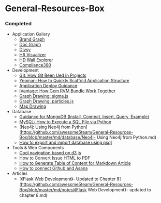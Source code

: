 
# General-Resources-Box

### Completed

- Application Gallery
    - [Brand Graph](https://github.com/awesome5team/General-Resources-Box/issues/2)
    - [Doc Graph](https://github.com/awesome5team/General-Resources-Box/issues/3)
    - [Divvy](https://github.com/awesome5team/General-Resources-Box/issues/20)
    - [HR Visualizer](https://github.com/awesome5team/General-Resources-Box/issues/12)
    - [HD Wall Explorer](https://github.com/awesome5team/General-Resources-Box/issues/4)
    - [Compliance360](https://github.com/awesome5team/General-Resources-Box/issues/6)
- Development
    - [Git: How Git Been Ued in Projects](https://github.com/awesome5team/General-Resources-Box/blob/master/md/development/guidance_how_git_been_used_in_projects.md)
    - [Yeoman: How to Quickly Scaffold Application Structure](https://github.com/awesome5team/General-Resources-Box/blob/master/md/development/yeoman_how_to_quickly_scaffold_application_structure.md)
    - [Application Deploy Guidance](https://github.com/awesome5team/General-Resources-Box/issues/17)
    - [iVantage: How Gem RVM Bundle Work Together](https://github.com/awesome5team/General-Resources-Box/blob/master/md/development/how-gem-rvm-bundle-work-together.md)
    - [Graph Drawing: sigma.js](https://github.com/awesome5team/General-Resources-Box/issues/19)
    - [Graph Drawing: particles.js](https://github.com/awesome5team/General-Resources-Box/issues/21)
    - [Map Drawing](https://github.com/awesome5team/General-Resources-Box/issues/22)
- Database
    - [Guidance for MongoDB (Install, Connect, Insert, Query, Example)](https://github.com/awesome5team/General-Resources-Box/issues/8)
    - [MySQL:  How to Execute a SQL File via Python](https://github.com/awesome5team/General-Resources-Box/issues/7)
    - [Neo4j: Using Neo4j from Python](https://github.com/awesome5team/General-Resources-Box/blob/master/md/database/Neo4j- Using Neo4j from Python.md)
    - [How to export and import database using psql](https://github.com/awesome5team/General-Resources-Box/issues/23)
- Tools & Web Components
    - [Cool navigation based on d3.js](https://github.com/tangyefei/d3-navigation)
    - [How to Convert Issue HTML to PDF](https://github.com/awesome5team/General-Resources-Box/issues/18)
    - [How to Generate Table of Content for Markdown Article](https://github.com/awesome5team/General-Resources-Box/blob/master/sources/table-of-content-producer.py)
    - [How to connect Github and Asana](https://github.com/awesome5team/General-Resources-Box/issues/24)
- Articles
  - [《Flask Web Development》- Updated to Chapter 8](https://github.com/awesome5team/General-Resources-Box/blob/master/md/notes/《Flask Web Development》- updated to chapter 8.md)
